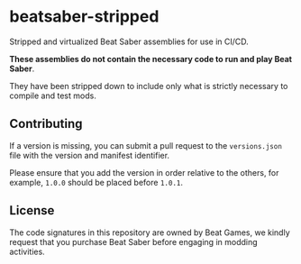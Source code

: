 # beatsaber-stripped

Stripped and virtualized Beat Saber assemblies for use in CI/CD.

**These assemblies do not contain the necessary code to run and play Beat Saber**.

They have been stripped down to include only what is strictly necessary to compile and test mods.

## Contributing

If a version is missing, you can submit a pull request to the `versions.json` file with the version and manifest identifier.

Please ensure that you add the version in order relative to the others, for example, `1.0.0` should be placed before `1.0.1`.

## License

The code signatures in this repository are owned by Beat Games, we kindly request that you purchase Beat Saber before engaging in modding activities.
